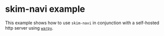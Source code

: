 # skim-navi example

This example shows how to use `skim-navi` in conjunction with a self-hosted http server using [`warpy`](https://github.com/mihaigalos/warpy).